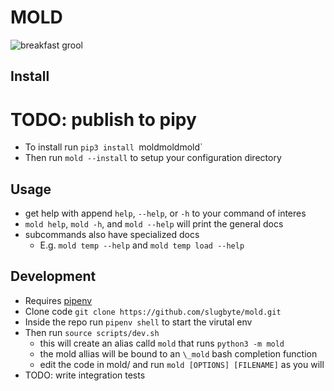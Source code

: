 # MOLD
![breakfast grool](https://assets.slugbyte.com/github/github-header-00011.png)  

## Install
# TODO: publish to pipy
* To install run `pip3 install `moldmoldmold`
* Then run `mold --install` to setup your configuration directory

## Usage 
* get help with append `help`, `--help`, or `-h` to your command of interes
* `mold help`, `mold -h`, and `mold --help` will print the general docs
* subcommands also have specialized docs 
    * E.g. `mold temp --help` and `mold temp load --help`

## Development 
* Requires [pipenv](https://github.com/pypa/pipenv)
* Clone code `git clone https://github.com/slugbyte/mold.git`
* Inside the repo run `pipenv shell` to start the virutal env 
* Then run `source scripts/dev.sh`
  * this will create an alias calld `mold` that runs `python3 -m mold`
  * the mold allias will be bound to an `\_mold` bash completion function 
  * edit the code in mold/ and run `mold [OPTIONS] [FILENAME]` as you will 
* TODO: write integration tests
